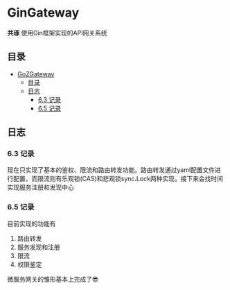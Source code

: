 # GinGateway

**共琢** 使用Gin框架实现的API网关系统

## 目录

- [GoZGateway](#GoZGateway)
    - [目录](#目录)
    - [日志](#日志)
        - [6.3 记录](#6.3-记录)
        - [6.5 记录](#6.5-记录)

## 日志

### 6.3 记录
现在只实现了基本的鉴权、限流和路由转发功能。路由转发通过yaml配置文件进行配置，而限流则有乐观锁(CAS)和悲观锁sync.Lock两种实现。接下来会找时间实现服务注册和发现中心

### 6.5 记录
目前实现的功能有
1. 路由转发
2. 服务发现和注册
3. 限流
4. 权限鉴定

微服务网关的雏形基本上完成了😎
